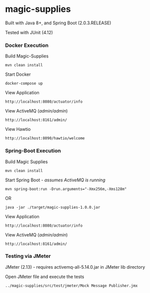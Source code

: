 magic-supplies
=======================

Built with Java 8+, and Spring Boot (2.0.3.RELEASE)

Tested with JUnit (4.12)

### Docker Execution

Build Magic-Supplies

`mvn clean install`

Start Docker

`docker-compose up`

View Application

`http://localhost:8080/actuator/info`

View ActiveMQ (_admin/admin_)

`http://localhost:8161/admin/`

View Hawtio

`http://localhost:8090/hawtio/welcome`

### Spring-Boot Execution

Build Magic Supplies

`mvn clean install`

Start Spring Boot - _assumes ActiveMQ is running_

`mvn spring-boot:run -Drun.arguments="-Xmx256m,-Xms128m"`

OR

`java -jar ./target/magic-supplies-1.0.0.jar`

View Application

`http://localhost:8080/actuator/info`

View ActiveMQ (_admin/admin_)

`http://localhost:8161/admin/`

### Testing via JMeter

JMeter (2.13) - requires activemq-all-5.14.0.jar in JMeter lib directory

Open JMeter file and execute the tests

`../magic-supplies/src/test/jmeter/Mock Message Publisher.jmx`
